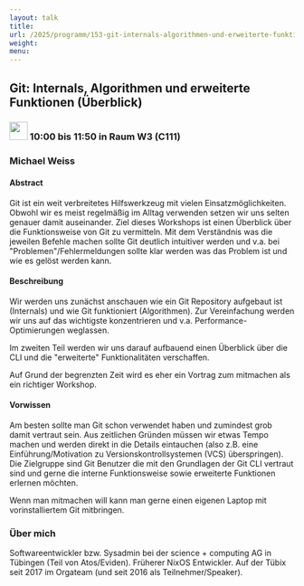 ```yaml
---
layout: talk
title:
url: /2025/programm/153-git-internals-algorithmen-und-erweiterte-funktionen-berblick-/
weight:
menu:
---
```

## Git: Internals, Algorithmen und erweiterte Funktionen (Überblick)

### <img height = "32" src="../../../images/workshop.svg"> 10:00 bis 11:50 in Raum W3 (C111)

### Michael Weiss

#### Abstract

Git ist ein weit verbreitetes Hilfswerkzeug mit vielen Einsatzmöglichkeiten. Obwohl wir es meist regelmäßig im Alltag verwenden setzen wir uns selten genauer damit auseinander. Ziel dieses Workshops ist einen Überblick über die Funktionsweise von Git zu vermitteln. Mit dem Verständnis was die jeweilen Befehle machen sollte Git deutlich intuitiver werden und v.a. bei "Problemen"/Fehlermeldungen sollte klar werden was das Problem ist und wie es gelöst werden kann.

#### Beschreibung

Wir werden uns zunächst anschauen wie ein Git Repository aufgebaut ist (Internals) und wie Git funktioniert (Algorithmen). Zur Vereinfachung werden wir uns auf das wichtigste konzentrieren und v.a. Performance-Optimierungen weglassen.

Im zweiten Teil werden wir uns darauf aufbauend einen Überblick über die CLI und die "erweiterte" Funktionalitäten verschaffen.

Auf Grund der begrenzten Zeit wird es eher ein Vortrag zum mitmachen als ein richtiger Workshop.

#### Vorwissen

Am besten sollte man Git schon verwendet haben und zumindest grob damit vertraut sein. Aus zeitlichen Gründen müssen wir etwas Tempo machen und werden direkt in die Details eintauchen (also z.B. eine Einführung/Motivation zu Versionskontrollsystemen (VCS) überspringen). Die Zielgruppe sind Git Benutzer die mit den Grundlagen der Git CLI vertraut sind und gerne die interne Funktionsweise sowie erweiterte Funktionen erlernen möchten.

Wenn man mitmachen will kann man gerne einen eigenen Laptop mit vorinstalliertem Git mitbringen.

### Über mich

Softwareentwickler bzw. Sysadmin bei der science + computing AG in Tübingen (Teil von Atos/Eviden). Früherer NixOS Entwickler. Auf der Tübix seit 2017 im Orgateam (und seit 2016 als Teilnehmer/Speaker).

